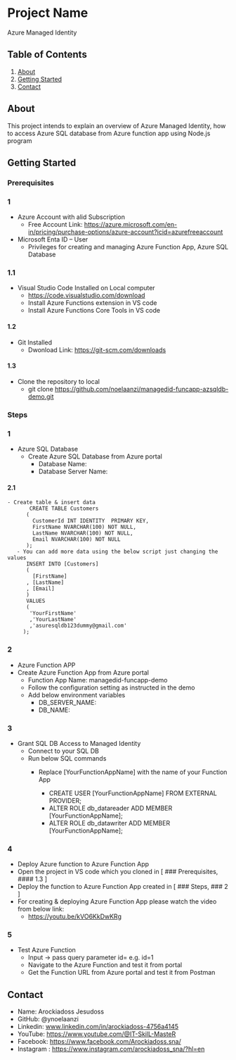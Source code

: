 # Project Name
Azure Managed Identity

## Table of Contents
1. [About](#about)
2. [Getting Started](#getting-started)
3. [Contact](#contact)

## About
This project intends to explain an overview of Azure Managed Identity, how to access Azure SQL database from Azure function app using Node.js program  

## Getting Started
### Prerequisites
### 1
- Azure Account with alid Subscription
  - Free Account Link: https://azure.microsoft.com/en-in/pricing/purchase-options/azure-account?icid=azurefreeaccount
- Microsoft Enta ID – User
  - Privileges for creating and managing Azure Function App, Azure SQL Database
### 1.1
- Visual Studio Code Installed on Local computer
  - https://code.visualstudio.com/download
  - Install Azure Functions extension in VS code
  - Install Azure Functions Core Tools in VS code
#### 1.2  
- Git Installed
  - Dwonload Link: https://git-scm.com/downloads
#### 1.3
- Clone the repository to local
  - git clone https://github.com/noelaanzi/managedid-funcapp-azsqldb-demo.git

### Steps
### 1
- Azure SQL Database
  - Create Azure SQL Database from Azure portal
    - Database Name: <Your DB Server Name>   
    - Database Server Name: <Your DB Name>
 #### 2.1 
    - Create table & insert data
           CREATE TABLE Customers
          (
            CustomerId INT IDENTITY  PRIMARY KEY,
            FirstName NVARCHAR(100) NOT NULL,
            LastName NVARCHAR(100) NOT NULL,
            Email NVARCHAR(100) NOT NULL
          );
       - You can add more data using the below script just changing the values
          INSERT INTO [Customers]
          (
            [FirstName]
          , [LastName]
          , [Email]
          )
          VALUES
          (
           'YourFirstName'
           ,'YourLastName'
           ,'asuresqldb123dummy@gmail.com'
         );
### 2
- Azure Function APP
- Create Azure Function App from Azure portal
  - Function App Name: managedid-funcapp-demo
  - Follow the configuration setting as instructed in the demo
  - Add below environment variables
    - DB_SERVER_NAME:<YourDBServerName> 
    - DB_NAME: <YourDBName>
### 3
- Grant SQL DB Access to Managed Identity
  - Connect to your SQL DB
  - Run below SQL commands
    - Replace  [YourFunctionAppName] with the name of your Function App

      - CREATE USER [YourFunctionAppName] FROM EXTERNAL PROVIDER;
      - ALTER ROLE db_datareader ADD MEMBER [YourFunctionAppName];
      - ALTER ROLE db_datawriter ADD MEMBER [YourFunctionAppName];
        
### 4
- Deploy Azure function to Azure Function App
- Open the project in VS code which you cloned in [ ### Prerequisites, #### 1.3 ]
- Deploy the function to Azure Function App created in [ ### Steps, ### 2 ]
- For creating & deploying Azure Function App please watch the video from below link:
  - https://youtu.be/kVO6KkDwKRg
### 5
- Test Azure Function
  - Input -> pass query parameter id=<value> e.g. id=1 
  - Navigate to the Azure Function and test it from portal
  - Get the Function URL from Azure portal and test it from Postman
    
## Contact
- Name: Arockiadoss Jesudoss
- GitHub: @ynoelaanzi
- Linkedin: www.linkedin.com/in/arockiadoss-4756a4145
- YouTube: https://www.youtube.com/@IT-SkilL-MasteR
- Facebook: https://www.facebook.com/Arockiadoss.sna/
- Instagram : https://www.instagram.com/arockiadoss_sna/?hl=en


